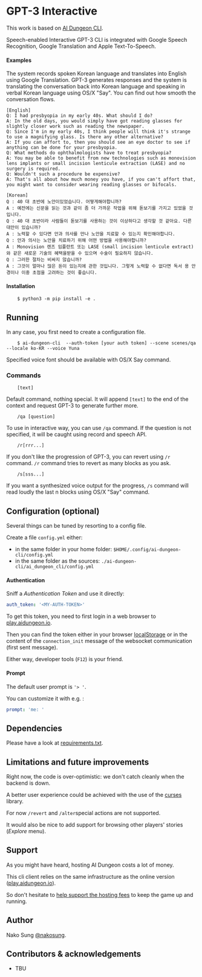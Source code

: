 # GPT-3 Interactive

This work is based on [AI Dungeon CLI](https://github.com/Eigenbahn/ai-dungeon-cli).

Speech-enabled Interactive GPT-3 CLI is integrated with Google Speech Recognition, Google Translation and Apple Text-To-Speech.

#### Examples

The system records spoken Korean language and translates into English using Google Translation. GPT-3 generates responses and the system is translating the conversation back into Korean language and speaking in verbal Korean language using OS/X "Say". You can find out how smooth the conversation flows.

```
[English]
Q: I had presbyopia in my early 40s. What should I do?
A: In the old days, you would simply have got reading glasses for slightly closer work such as reading the newspaper.
Q: Since I'm in my early 40s, I think people will think it's strange to use a magnifying glass. Is there any other alternative?
A: If you can affort to, then you should see an eye doctor to see if anything can be done for your presbyopia.
Q: What methods do ophthalmologists have to treat presbyopia?
A: You may be able to benefit from new technologies such as monovision lens implants or small incision lenticule extraction (LASE) and no surgery is required.
Q: Wouldn't such a procedure be expensive?
A: That's all about how much money you have, if you can't affort that, you might want to consider wearing reading glasses or bifocals.
```

``` 
[Korean]
Q : 40 대 초반에 노안이있었습니다. 어떻게해야합니까?
A : 예전에는 신문을 읽는 것과 같이 좀 더 가까운 작업을 위해 돋보기를 가지고 있었을 것입니다.
Q : 40 대 초반이라 사람들이 돋보기를 사용하는 것이 이상하다고 생각할 것 같아요. 다른 대안이 있습니까?
A : 노력할 수 있다면 안과 의사를 만나 노안을 치료할 수 있는지 확인해야합니다.
Q : 안과 의사는 노안을 치료하기 위해 어떤 방법을 사용해야합니까?
A : Monovision 렌즈 임플란트 또는 LASE (small incision lenticule extract)와 같은 새로운 기술의 혜택을받을 수 있으며 수술이 필요하지 않습니다.
Q : 그러한 절차는 비싸지 않습니까?
A : 그것이 얼마나 많은 돈이 있는지에 관한 것입니다. 그렇게 노력할 수 없다면 독서 용 안경이나 이중 초점을 고려하는 것이 좋습니다.
```

#### Installation

```
    $ python3 -m pip install -e .
```

## Running

In any case, you first need to create a configuration file.


```
    $ ai-dungeon-cli  --auth-token [your auth token] --scene scenes/qa --locale ko-KR --voice Yuna
```

Specified voice font should be available with OS/X Say command.

### Commands

```
    [text]
```
Default command, nothing special. It will append `[text]` to the end of the context and request GPT-3 to generate further more.

```
    /qa [question]
```
To use in interactive way, you can use `/qa` command. If the question is not specified, it will be caught using record and speech API.

```
    /r[rrr...]
```
If you don't like the progression of GPT-3, you can revert using `/r` command. `/r` command tries to revert as many blocks as you ask.

```
    /s[sss...]
```
If you want a synthesized voice output for the progress, `/s` command will read loudly the last n blocks using OS/X "Say" command.

## Configuration (optional)

Several things can be tuned by resorting to a config file.

Create a file `config.yml` either:

 - in the same folder in your home folder: `$HOME/.config/ai-dungeon-cli/config.yml`
 - in the same folder as the sources: `./ai-dungeon-cli/ai_dungeon_cli/config.yml`


#### Authentication

Sniff a _Authentication Token_ and use it directly:

```yaml
auth_token: '<MY-AUTH-TOKEN>'
```

To get this token, you need to first login in a web browser to [play.aidungeon.io](https://play.aidungeon.io/).

Then you can find the token either in your browser [localStorage](https://developer.mozilla.org/en-US/docs/Web/API/Window/localStorage) or in the content of the `connection_init` message of the websocket communication (first sent message).

Either way, developer tools (`F12`) is your friend.


#### Prompt

The default user prompt is `'> '`.

You can customize it with e.g. :

```yaml
prompt: 'me: '
```


## Dependencies

Please have a look at [requirements.txt](./requirements.txt).


## Limitations and future improvements

Right now, the code is over-optimistic: we don't catch cleanly when the backend is down.

A better user experience could be achieved with the use of the [curses](https://docs.python.org/3/library/curses.html) library.

For now `/revert` and `/alter`special actions are not supported.

It would also be nice to add support for browsing other players' stories (_Explore_ menu).


## Support

As you might have heard, hosting AI Dungeon costs a lot of money.

This cli client relies on the same infrastructure as the online version ([play.aidungeon.io](https://play.aidungeon.io/)).

So don't hesitate to [help support the hosting fees](https://aidungeon.io/) to keep the game up and running.


## Author

Nako Sung [@nakosung](https://github.com/nakosung).


## Contributors & acknowledgements

 - TBU
 

